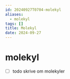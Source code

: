 ```yaml
---
id: 20240927T0704-molekyl
aliases:
  - molekyl
tags: []
title: Molekyl
date: 2024-09-27
---
```


# molekyl

- [ ] todo skrive om molekyler

